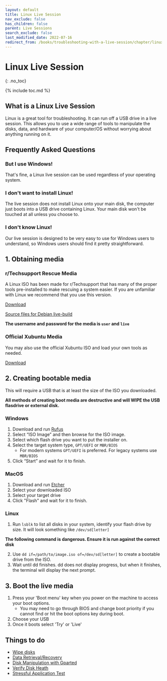 ```yaml
---
layout: default
title: Linux Live Session
nav_exclude: false
has_children: false
parent: Live Sessions
search_exclude: false
last_modified_date: 2022-07-16
redirect_from: /books/troubleshooting-with-a-live-session/chapter/linux-live-environment
---
```

# Linux Live Session
{: .no_toc}

{% include toc.md %}
## What is a Linux Live Session

Linux is a great tool for troubleshooting. It can run off a USB drive in a live session. This allows you to use a wide range of tools to manipulate the disks, data, and hardware of your computer/OS without worrying about anything running on it.

## Frequently Asked Questions
### But I use Windows!
That's fine, a Linux live session can be used regardless of your operating system.
### I don't want to install Linux!
The live session does not install Linux onto your main disk, the computer just boots into a USB drive containing Linux. Your main disk won't be touched at all unless you choose to.
### I don't know Linux!
Our live session is designed to be very easy to use for Windows users to understand, so Windows users should find it pretty straightforward.

## 1. Obtaining media
### r/Techsupport Rescue Media
A Linux ISO has been made for r/Techsupport that has many of the proper tools pre-installed to make rescuing a system easier. If you are unfamiliar with Linux we recommend that you use this version. 

[Download](https://github.com/r-Techsupport/rTS_Debian/releases/latest/download/rTS_RescueMedia.iso)

[Source files for Debian live-build](https://github.com/r-Techsupport/rTS_Debian)

**The username and password for the media is `user` and `live`**

### Official Xubuntu Media
You may also use the official Xubuntu ISO and load your own tools as needed.

[Download](https://xubuntu.org/download/)

## 2. Creating bootable media
This will require a USB that is at least the size of the ISO you downloaded.

**All methods of creating boot media are destructive and will WIPE the USB flasdrive or external disk.**

### Windows
1. Download and run [Rufus](https://rufus.ie/)
2. Select “ISO Image” and then browse for the ISO image.
3. Select which flash drive you want to put the installer on.
4. Select the target system type, `GPT/UEFI` or `MBR/BIOS` 
	* For modern systems `GPT/UEFI` is preferred. For legacy systems use `MBR/BIOS`
5. Click “Start” and wait for it to finish.

### MacOS
1. Download and run [Etcher](https://www.balena.io/etcher/)
2. Select your downloaded ISO
3. Select your target drive
4. Click "Flash" and wait for it to finish.

### Linux
1. Run `lsblk` to list all disks in your system, identify your flash drive by size. It will look something like `/dev/sd[letter]`

**The following command is dangerous. Ensure it is run against the correct disk**

2. Use `dd if=/path/to/image.iso of=/dev/sd[letter]` to create a bootable drive from the ISO.
3. Wait until dd finishes. dd does not display progress, but when it finishes, the terminal will display the next prompt.

## 3. Boot the live media
1. Press your 'Boot menu' key when you power on the machine to access your boot options.
	* You may need to go through BIOS and change boot priority if you cannot find or hit the boot options key during boot.
2. Choose your USB
3. Once it boots select 'Try' or 'Live'

## Things to do
* [Wipe disks](/docs/disks/disk-wipe)
* [Data Retrieval/Recovery](/docs/disks/data-retrieval)
* [Disk Manipulation with Gparted](/docs/disks/gparted)
* [Verify Disk Heath](/docs/disks/disk-health#smartmontools)
* [Stressful Application Test](/docs/guides/memtest/stressapptest)
